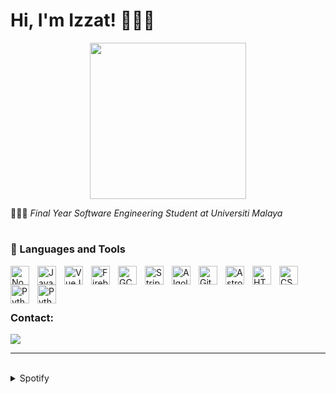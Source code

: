 # Hi, I'm Izzat! 🧑🏻‍💻

<div style="text-align: center;">
  <img src="https://i.pinimg.com/originals/8b/35/fe/8b35fef55fba1a201c9c7a11d3ec3d64.gif" width="250">
</div>



🧑🏻‍🎓 <i>Final Year Software Engineering Student at Universiti Malaya</i>

#

### 🧰 Languages and Tools

<img align="left" alt="NodeJS" width="30px" style="padding-right:10px;" src="https://cdn.jsdelivr.net/gh/devicons/devicon/icons/nodejs/nodejs-plain-wordmark.svg"/>
<img align="left" alt="Javascript" width="30px" style="padding-right:10px;" src="https://cdn.jsdelivr.net/gh/devicons/devicon/icons/javascript/javascript-original.svg"/>
<img align="left" alt="VueJS" width="30px" style="padding-right:10px;" src="https://cdn.jsdelivr.net/gh/devicons/devicon/icons/vuejs/vuejs-original.svg"/>
<img align="left" alt="Firebase" width="30px" style="padding-right:10px;" src="https://cdn.jsdelivr.net/gh/devicons/devicon/icons/firebase/firebase-plain.svg"/>
<img align="left" alt="GCP" width="30px" style="padding-right:10px;" src="https://user-images.githubusercontent.com/25181517/183911547-990692bc-8411-4878-99a0-43506cdb69cf.png"/>
<img align="left" alt="Stripe" width="30px" style="padding-right:10px;" src="https://cdn-icons-png.flaticon.com/512/5968/5968382.png"/>
<img align="left" alt="Algolia" width="30px" style="padding-right:10px;" src="https://cdn-icons-png.flaticon.com/512/5969/5969003.png"/>
<img align="left" alt="Git" width="30px" style="padding-right:10px;" src="https://cdn.jsdelivr.net/gh/devicons/devicon/icons/git/git-original.svg"/>
<picture>
  <source media="(prefers-color-scheme: dark)" srcset="https://astro.build/assets/press/logomark-dark.png">
  <source media="(prefers-color-scheme: light)" srcset="https://astro.build/assets/press/logomark-light.svg">
  <img align="left" alt="Astro" width="30px" style="padding-right:10px;" src="https://astro.build/assets/press/logomark-dark.png"/>
</picture>
<img align="left" alt="HTML" width="30px" style="padding-right:10px;" src="https://cdn.jsdelivr.net/gh/devicons/devicon/icons/html5/html5-plain.svg"/>
<img align="left" alt="CSS" width="30px" style="padding-right:10px;" src="https://cdn.jsdelivr.net/gh/devicons/devicon/icons/css3/css3-plain.svg"/>
<img align="left" alt="Python" width="30px" style="padding-right:10px;" src="https://cdn.jsdelivr.net/gh/devicons/devicon/icons/python/python-original-wordmark.svg"/>
<img align="left" alt="Python" width="30px" style="padding-right:10px;" src="https://cdn.jsdelivr.net/gh/devicons/devicon/icons/java/java-original.svg"/>
<br>
<br>

#

### Contact:
<a href="mailto:izzathaikalzainal@gmail.com"><img src="https://img.shields.io/badge/Gmail-D14836?style=for-the-badge&logo=gmail&logoColor=white"></a>

---
<br>

<details><summary>Spotify</summary>
This section updates <em>automatically</em> (If there is any changes).<br>
Since I like listening to music, it might be interesting to share my top tracks with 3 different timeframes.

<table>
<tr><th style="text-align:center">~ 4 Weeks</th><th style="text-align:center">~ 6 Months</th><th style="text-align:center">~ Several Years</th></tr>
<tr><td>

|No.|      Song       |
|:-:|:---------------:|
| 1 | <p align="center"><img id="shortImg_1" src="https://i.scdn.co/image/ab67616d000048510bd44f5ff9ecc99f7770acc5" width="64" height="64"><br/><b id="shortTitle_1">Meet Me Halfway</b><br/><i id="shortArtist_1">Black Eyed Peas</i></p> |
| 2 | <p align="center"><img id="shortImg_2" src="https://i.scdn.co/image/ab67616d000048512737be35cc5245eef495be90" width="64" height="64"><br/><b id="shortTitle_2">Skyfall</b><br/><i id="shortArtist_2">Adele</i></p> |
| 3 | <p align="center"><img id="shortImg_3" src="https://i.scdn.co/image/ab67616d00004851c9c9aaadb2d6d3d44be06332" width="64" height="64"><br/><b id="shortTitle_3">Love Is Lonely</b><br/><i id="shortArtist_3">NMIXX</i></p> |
| 4 | <p align="center"><img id="shortImg_4" src="https://i.scdn.co/image/ab67616d00004851c6710b4a52539506c30e5354" width="64" height="64"><br/><b id="shortTitle_4">Pump It</b><br/><i id="shortArtist_4">Black Eyed Peas</i></p> |
| 5 | <p align="center"><img id="shortImg_5" src="https://i.scdn.co/image/ab67616d00004851f0f92e8441e7fa0c60e00fb3" width="64" height="64"><br/><b id="shortTitle_5">Whiplash</b><br/><i id="shortArtist_5">aespa</i></p> |

</td><td>

|No.|      Song       |
|:-:|:---------------:|
| 1 | <p align="center"><img id="mediumImg_1" src="https://i.scdn.co/image/ab67616d00004851c9c9aaadb2d6d3d44be06332" width="64" height="64"><br/><b id="mediumTitle_1">Love Is Lonely</b><br/><i id="mediumArtist_1">NMIXX</i></p> |
| 2 | <p align="center"><img id="mediumImg_2" src="https://i.scdn.co/image/ab67616d00004851f0f92e8441e7fa0c60e00fb3" width="64" height="64"><br/><b id="mediumTitle_2">Whiplash</b><br/><i id="mediumArtist_2">aespa</i></p> |
| 3 | <p align="center"><img id="mediumImg_3" src="https://i.scdn.co/image/ab67616d000048512737be35cc5245eef495be90" width="64" height="64"><br/><b id="mediumTitle_3">Skyfall</b><br/><i id="mediumArtist_3">Adele</i></p> |
| 4 | <p align="center"><img id="mediumImg_4" src="https://i.scdn.co/image/ab67616d000048511869a85947a5ea00df8c936f" width="64" height="64"><br/><b id="mediumTitle_4">Fighting (Feat. Lee Young Ji)</b><br/><i id="mediumArtist_4">BSS</i></p> |
| 5 | <p align="center"><img id="mediumImg_5" src="https://i.scdn.co/image/ab67616d000048515074bd0894cb1340b8d8a678" width="64" height="64"><br/><b id="mediumTitle_5">APT.</b><br/><i id="mediumArtist_5">ROSÉ</i></p> |

</td><td>

|No.|      Song       |
|:-:|:---------------:|
| 1 | <p align="center"><img id="longImg_1" src="https://i.scdn.co/image/ab67616d0000485181d97a31253b898bc4149195" width="64" height="64"><br/><b id="longTitle_1">Run For Roses</b><br/><i id="longArtist_1">NMIXX</i></p> |
| 2 | <p align="center"><img id="longImg_2" src="https://i.scdn.co/image/ab67616d00004851c9c9aaadb2d6d3d44be06332" width="64" height="64"><br/><b id="longTitle_2">Love Is Lonely</b><br/><i id="longArtist_2">NMIXX</i></p> |
| 3 | <p align="center"><img id="longImg_3" src="https://i.scdn.co/image/ab67616d0000485136032cb4acd9df050bc2e197" width="64" height="64"><br/><b id="longTitle_3">APT.</b><br/><i id="longArtist_3">ROSÉ</i></p> |
| 4 | <p align="center"><img id="longImg_4" src="https://i.scdn.co/image/ab67616d00004851ca0bf7a337ed7a8bcc34948e" width="64" height="64"><br/><b id="longTitle_4">Rover</b><br/><i id="longArtist_4">KAI</i></p> | 
| 5 | <p align="center"><img id="longImg_5" src="https://i.scdn.co/image/ab67616d000048510744690248ef3ba7b776ea7b" width="64" height="64"><br/><b id="longTitle_5">ETA</b><br/><i id="longArtist_5">NewJeans</i></p> |
</td></tr> </table>

</details>
